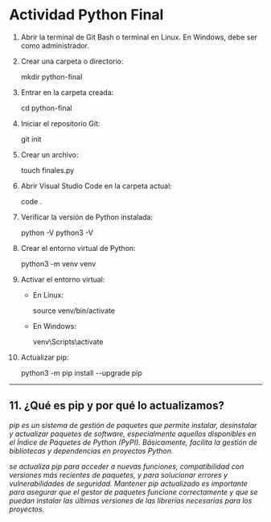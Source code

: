 # Actividad Python Final

1. Abrir la terminal de Git Bash o terminal en Linux. En Windows, debe ser como administrador.

2. Crear una carpeta o directorio:

   mkdir python-final

3. Entrar en la carpeta creada:

   cd python-final

4. Iniciar el repositorio Git:

   git init

5. Crear un archivo:

   touch finales.py

6. Abrir Visual Studio Code en la carpeta actual:

   code .

7. Verificar la versión de Python instalada:

   python -V
   python3 -V

8. Crear el entorno virtual de Python:

   python3 -m venv venv

9. Activar el entorno virtual:

   - En Linux:

     source venv/bin/activate

   - En Windows:

     venv\Scripts\activate

10. Actualizar pip:

    python3 -m pip install --upgrade pip

---

## 11. ¿Qué es pip y por qué lo actualizamos?

_pip es un sistema de gestión de paquetes que permite instalar, desinstalar y actualizar paquetes de software, especialmente aquellos disponibles en el Índice de Paquetes de Python (PyPI). Básicamente, facilita la gestión de bibliotecas y dependencias en proyectos Python._

_se actualiza pip para acceder a nuevas funciones, compatibilidad con versiones más recientes de paquetes, y para solucionar errores y vulnerabilidades de seguridad. Mantener pip actualizado es importante para asegurar que el gestor de paquetes funcione correctamente y que se puedan instalar las últimas versiones de las librerías necesarias para los proyectos._